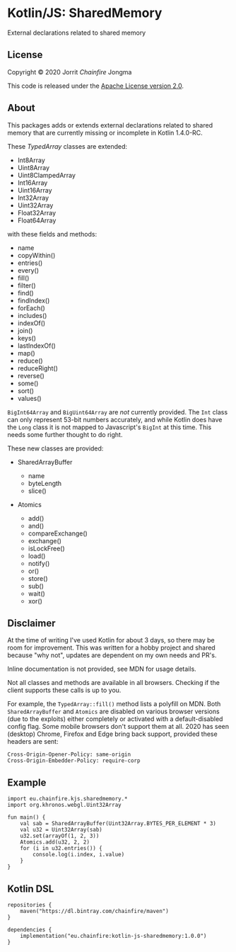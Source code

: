 # Kotlin/JS: SharedMemory

External declarations related to shared memory  

## License

Copyright &copy; 2020 Jorrit *Chainfire* Jongma

This code is released under the [Apache License version 2.0](https://www.apache.org/licenses/LICENSE-2.0).

## About

This packages adds or extends external declarations related to shared memory
that are currently missing or incomplete in Kotlin 1.4.0-RC.

These *TypedArray* classes are extended:

* Int8Array
* Uint8Array
* Uint8ClampedArray
* Int16Array
* Uint16Array
* Int32Array
* Uint32Array
* Float32Array
* Float64Array

with these fields and methods:

* name
* copyWithin()
* entries()
* every()
* fill()
* filter()
* find()
* findIndex()
* forEach()
* includes()
* indexOf()
* join()
* keys()
* lastIndexOf()
* map()
* reduce()
* reduceRight()
* reverse()
* some()
* sort()
* values()

`BigInt64Array` and `BigUint64Array` are *not* currently provided. The `Int`
class can only represent 53-bit numbers accurately, and while Kotlin does 
have the `Long` class it is not mapped to Javascript's `BigInt` at this time.
This needs some further thought to do right.

These new classes are provided:

* SharedArrayBuffer
    * name
    * byteLength
    * slice()

* Atomics
    * add()
    * and()
    * compareExchange()
    * exchange()
    * isLockFree()
    * load()
    * notify()
    * or()
    * store()
    * sub()
    * wait()
    * xor()   
 
## Disclaimer

At the time of writing I've used Kotlin for about 3 days, so there may be 
room for improvement. This was written for a hobby project and shared
because "why not", updates are dependent on my own needs and PR's. 

Inline documentation is not provided, see MDN for usage details.

Not all classes and methods are available in all browsers. Checking if
the client supports these calls is up to you.

For example, the `TypedArray::fill()` method lists a polyfill on MDN.
Both `SharedArrayBuffer` and `Atomics` are disabled on various browser
versions (due to the exploits) either completely or activated
with a default-disabled config flag. Some mobile browsers don't support
them at all. 2020 has seen (desktop) Chrome, Firefox and Edge bring
back support, provided these headers are sent:

```
Cross-Origin-Opener-Policy: same-origin
Cross-Origin-Embedder-Policy: require-corp
```

## Example

```
import eu.chainfire.kjs.sharedmemory.*
import org.khronos.webgl.Uint32Array

fun main() {
    val sab = SharedArrayBuffer(Uint32Array.BYTES_PER_ELEMENT * 3)
    val u32 = Uint32Array(sab)
    u32.set(arrayOf(1, 2, 3))
    Atomics.add(u32, 2, 2)
    for (i in u32.entries()) {
        console.log(i.index, i.value)
    }
}
```

## Kotlin DSL

```
repositories {
    maven("https://dl.bintray.com/chainfire/maven")
}

dependencies {
    implementation("eu.chainfire:kotlin-js-sharedmemory:1.0.0")
}
```
